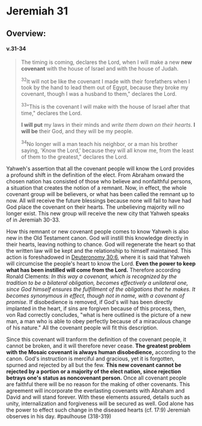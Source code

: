 # Jeremiah 31

## Overview:


#### v.31-34
>The timing is coming, declares the Lord, when I will make a new **new covenant** with the house of Israel and with the house of Judah.
>
><sup>32</sup>It will not be like the covenant I made with their forefathers when I took by the hand to lead them out of Egypt, because they broke my covenant, though I was a husband to them," declares the Lord.
>
><sup>33</sup>"This is the covenant I will make with the house of Israel after that time," declares the Lord.
>
>**I will put** my laws in their minds and *write them down on their hearts*.
>**I will be** their God, and they will be my people.
>
><sup>34</sup>No longer will a man teach his neighbor, or a man his brother saying, 'Know the Lord,' because they will all know me, from the least of them to the greatest," declares the Lord.

Yahweh's assertion that all the covenant people will know the Lord provides a profound shift in the definition of the elect. From Abraham onward the chosen nation has consisted of those who believe and nonfaithful persons, a situation that creates the notion of a remnant. Now, in effect, the whole covenant group will be believers, or what has been called the remnant up to now. All will receive the future blessings because none will fail to have had God place the covenant on their hearts. The unbelieving majority will no longer exist. This new group will receive the new city that Yahweh speaks of in Jeremiah 30-33.

How this remnant or new covenant people comes to know Yahweh is also new in the Old Testament canon. God will instill this knowledge directly in their hearts, leaving nothing to chance. God will regenerate the heart so that the written law will be kept and the relationship to himself maintained. This action is foreshadowed in [Deuteronomy 30:6](Deut30#v.6), where it is said that Yahweh will circumcise the people's heart to know the Lord. **Even the power to keep what has been instilled will come from the Lord.** Therefore according Ronald Clements:
	*In this way a covenant, which is recognized by the tradition to be a bilateral obligation, becomes effectively a unilateral one, since God himself ensures the fulfillment of the obligations that he makes. It becomes synonymous in effect, though not in name, with a covenant of promise.*
If disobedience is removed, if God's will has been directly implanted in the heart, if sins are forgiven because of this process, then, von Rad correctly concludes, "what is here outlined is the picture of a new man, a man who is able to obey perfectly because of a miraculous change of his nature." All the covenant people will fit this description.

Since this covenant will tranform the definition of the covenant people, it cannot be broken, and it will therefore never cease. **The greatest problem with the Mosaic covenant is always human disobedience,** according to the canon. God's instruction is merciful and gracious, yet it is forgotten, spurned and rejected by all but the few. **This new covenant cannot be rejected by a portion or a majority of the elect nation, since rejection betrays one's status as noncovenant person.** Once all covenant people are faithful there will be no reason for the making of other covenants. This agreement will incorporate the everlasting covenants with Abraham and David and will stand forever. With these elements assured, details such as unity, internalization and forgiveness will be secured as well. God alone has the power to effect such change in the diseased hearts (cf. 17:9) Jeremiah observes in his day.
#paulhouse (318-319)
